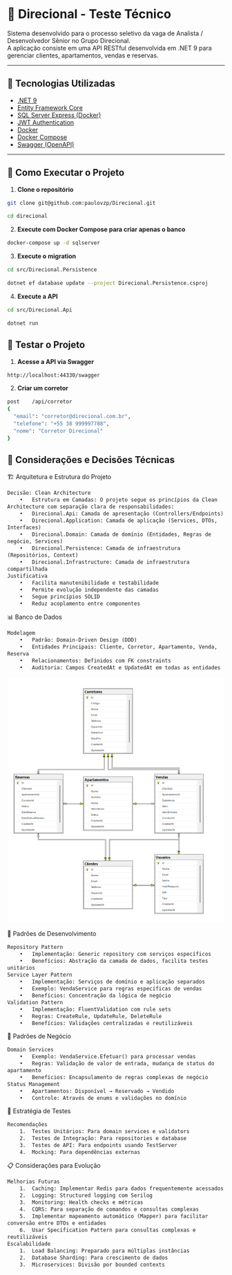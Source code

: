 ﻿# 🏢 Direcional - Teste Técnico

Sistema desenvolvido para o processo seletivo da vaga de Analista / Desenvolvedor Sênior no Grupo Direcional.  
A aplicação consiste em uma API RESTful desenvolvida em .NET 9 para gerenciar clientes, apartamentos, vendas e reservas.

---

## 📌 Tecnologias Utilizadas

- [.NET 9](https://dotnet.microsoft.com/en-us/)
- [Entity Framework Core](https://learn.microsoft.com/en-us/ef/)
- [SQL Server Express (Docker)](https://hub.docker.com/_/microsoft-mssql-server)
- [JWT Authentication](https://jwt.io/)
- [Docker](https://www.docker.com/)
- [Docker Compose](https://docs.docker.com/compose/)
- [Swagger (OpenAPI)](https://swagger.io/)

---

## 🚀 Como Executar o Projeto

1. **Clone o repositório**

```bash
git clone git@github.com:paulovzp/Direcional.git
```
```bash
cd direcional
```

2. **Execute com Docker Compose para criar apenas o banco**

```bash
docker-compose up -d sqlserver
```

3. **Execute o migration**

```bash
cd src/Direcional.Persistence
```
```bash
dotnet ef database update --project Direcional.Persistence.csproj
```

4. **Execute a API**
```bash
cd src/Direcional.Api
```
```bash
dotnet run
```

## 🚀 Testar o Projeto

1. **Acesse a API via Swagger**
```bash
http://localhost:44330/swagger
```

2. **Criar um corretor**
```bash
post	/api/corretor
{
  "email": "corretor@direcional.com.br",
  "telefone": "+55 38 999997788",
  "nome": "Corretor Direcional"
}
```


## 📝 Considerações e Decisões Técnicas

🏗️ Arquitetura e Estrutura do Projeto

	Decisão: Clean Architecture
		•	Estrutura em Camadas: O projeto segue os princípios da Clean Architecture com separação clara de responsabilidades:
		•	Direcional.Api: Camada de apresentação (Controllers/Endpoints)
		•	Direcional.Application: Camada de aplicação (Services, DTOs, Interfaces)
		•	Direcional.Domain: Camada de domínio (Entidades, Regras de negócio, Services)
		•	Direcional.Persistence: Camada de infraestrutura (Repositórios, Context)
		•	Direcional.Infrastructure: Camada de infraestrutura compartilhada
	Justificativa
		•	Facilita manutenibilidade e testabilidade
		•	Permite evolução independente das camadas
		•	Segue princípios SOLID
		•	Reduz acoplamento entre componentes

📊 Banco de Dados
	
	Modelagem
		•	Padrão: Domain-Driven Design (DDD)
		•	Entidades Principais: Cliente, Corretor, Apartamento, Venda, Reserva
		•	Relacionamentos: Definidos com FK constraints
		•	Auditoria: Campos CreatedAt e UpdatedAt em todas as entidades

![Diagrama ER do banco](docs/Diagram.png)

🔧 Padrões de Desenvolvimento

	Repository Pattern
		•	Implementação: Generic repository com serviços específicos
		•	Benefícios: Abstração da camada de dados, facilita testes unitários
	Service Layer Pattern
		•	Implementação: Serviços de domínio e aplicação separados
		•	Exemplo: VendaService para regras específicas de vendas
		•	Benefícios: Concentração da lógica de negócio
	Validation Pattern
		•	Implementação: FluentValidation com rule sets
		•	Regras: CreateRule, UpdateRule, DeleteRule
		•	Benefícios: Validações centralizadas e reutilizáveis

🔄 Padrões de Negócio

	Domain Services
		•	Exemplo: VendaService.Efetuar() para processar vendas
		•	Regras: Validação de valor de entrada, mudança de status do apartamento
		•	Benefícios: Encapsulamento de regras complexas de negócio
	Status Management
		•	Apartamentos: Disponível → Reservado → Vendido
		•	Controle: Através de enums e validações no domínio

🧪 Estratégia de Testes

	Recomendações
		1.	Testes Unitários: Para domain services e validators
		2.	Testes de Integração: Para repositories e database
		3.	Testes de API: Para endpoints usando TestServer
		4.	Mocking: Para dependências externas

📋 Considerações para Evolução

	Melhorias Futuras
		1.	Caching: Implementar Redis para dados frequentemente acessados
		2.	Logging: Structured logging com Serilog
		3.	Monitoring: Health checks e métricas
		4.	CQRS: Para separação de comandos e consultas complexas
		5.	Implementar mapeamento automático (Mapper) para facilitar conversão entre DTOs e entidades
		6.  Usar Specification Pattern para consultas complexas e reutilizáveis
	Escalabilidade
		1.	Load Balancing: Preparado para múltiplas instâncias
		2.	Database Sharding: Para crescimento de dados
		3.	Microservices: Divisão por bounded contexts